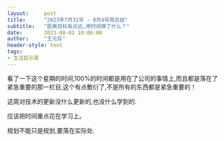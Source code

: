 ```yaml
---
layout:     post
title:      "2023年7月31号 - 8月4号周总结"
subtitle:   "距离目标有点远,用时间换了什么？"
date:       2023-08-01 10:06:00
author:     "王元存"
header-style: text
tags:
- 生活启示录
---
```

看了一下这个星期的时间,100%的时间都是用在了公司的事情上,而且都是落在了紧急重要的那一栏目,这个有点敷衍了,不是所有的东西都是紧急重要的！

这周对技术的更新没什么更新的,也没什么学到的.

应该把时间重点花在学习上。

规划不能只是规划,要落在实际处.